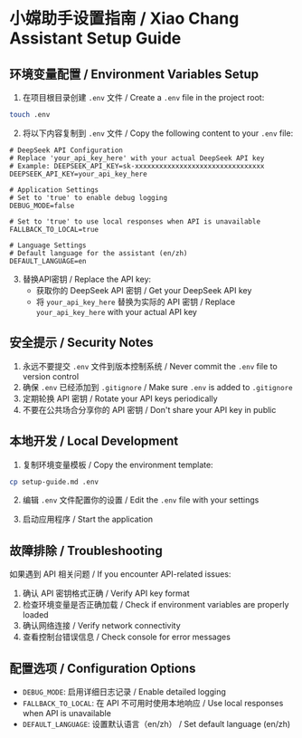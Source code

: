 # 小嫦助手设置指南 / Xiao Chang Assistant Setup Guide

## 环境变量配置 / Environment Variables Setup

1. 在项目根目录创建 `.env` 文件 / Create a `.env` file in the project root:
```bash
touch .env
```

2. 将以下内容复制到 `.env` 文件 / Copy the following content to your `.env` file:
```env
# DeepSeek API Configuration
# Replace 'your_api_key_here' with your actual DeepSeek API key
# Example: DEEPSEEK_API_KEY=sk-xxxxxxxxxxxxxxxxxxxxxxxxxxxxxxxx
DEEPSEEK_API_KEY=your_api_key_here

# Application Settings
# Set to 'true' to enable debug logging
DEBUG_MODE=false

# Set to 'true' to use local responses when API is unavailable
FALLBACK_TO_LOCAL=true

# Language Settings
# Default language for the assistant (en/zh)
DEFAULT_LANGUAGE=en
```

3. 替换API密钥 / Replace the API key:
   - 获取你的 DeepSeek API 密钥 / Get your DeepSeek API key
   - 将 `your_api_key_here` 替换为实际的 API 密钥 / Replace `your_api_key_here` with your actual API key

## 安全提示 / Security Notes

1. 永远不要提交 `.env` 文件到版本控制系统 / Never commit the `.env` file to version control
2. 确保 `.env` 已经添加到 `.gitignore` / Make sure `.env` is added to `.gitignore`
3. 定期轮换 API 密钥 / Rotate your API keys periodically
4. 不要在公共场合分享你的 API 密钥 / Don't share your API key in public

## 本地开发 / Local Development

1. 复制环境变量模板 / Copy the environment template:
```bash
cp setup-guide.md .env
```

2. 编辑 `.env` 文件配置你的设置 / Edit the `.env` file with your settings

3. 启动应用程序 / Start the application

## 故障排除 / Troubleshooting

如果遇到 API 相关问题 / If you encounter API-related issues:

1. 确认 API 密钥格式正确 / Verify API key format
2. 检查环境变量是否正确加载 / Check if environment variables are properly loaded
3. 确认网络连接 / Verify network connectivity
4. 查看控制台错误信息 / Check console for error messages

## 配置选项 / Configuration Options

- `DEBUG_MODE`: 启用详细日志记录 / Enable detailed logging
- `FALLBACK_TO_LOCAL`: 在 API 不可用时使用本地响应 / Use local responses when API is unavailable
- `DEFAULT_LANGUAGE`: 设置默认语言（en/zh） / Set default language (en/zh) 